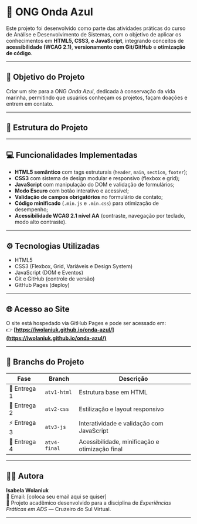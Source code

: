 # 🌊 ONG Onda Azul

Este projeto foi desenvolvido como parte das atividades práticas do curso de Análise e Desenvolvimento de Sistemas, com o objetivo de aplicar os conhecimentos em **HTML5, CSS3, e JavaScript**, integrando conceitos de **acessibilidade (WCAG 2.1)**, **versionamento com Git/GitHub** e **otimização de código**.

---

## 🎯 **Objetivo do Projeto**
Criar um site para a ONG *Onda Azul*, dedicada à conservação da vida marinha, permitindo que usuários conheçam os projetos, façam doações e entrem em contato.

---

## 🧩 **Estrutura do Projeto**

---

## 💻 **Funcionalidades Implementadas**
- **HTML5 semântico** com tags estruturais (`header`, `main`, `section`, `footer`);
- **CSS3** com sistema de design modular e responsivo (flexbox e grid);
- **JavaScript** com manipulação do DOM e validação de formulários;
- **Modo Escuro** com botão interativo e acessível;
- **Validação de campos obrigatórios** no formulário de contato;
- **Código minificado** (`.min.js` e `.min.css`) para otimização de desempenho;
- **Acessibilidade WCAG 2.1 nível AA** (contraste, navegação por teclado, modo alto contraste).

---

## ⚙️ **Tecnologias Utilizadas**
- HTML5  
- CSS3 (Flexbox, Grid, Variáveis e Design System)  
- JavaScript (DOM e Eventos)  
- Git e GitHub (controle de versão)  
- GitHub Pages (deploy)  

---

## 🌐 **Acesso ao Site**
O site está hospedado via GitHub Pages e pode ser acessado em:  
👉 **[https://iwolaniuk.github.io/onda-azul/](https://iwolaniuk.github.io/onda-azul/)**

---

## 📁 **Branchs do Projeto**
| Fase | Branch | Descrição |
|------|--------|-----------|
| 🧱 Entrega 1 | `atv1-html` | Estrutura base em HTML |
| 🎨 Entrega 2 | `atv2-css` | Estilização e layout responsivo |
| ⚡ Entrega 3 | `atv3-js` | Interatividade e validação com JavaScript |
| 🚀 Entrega 4 | `atv4-final` | Acessibilidade, minificação e otimização final |

---

## 👩‍💻 **Autora**
**Isabela Wolaniuk**  
📧 Email: [coloca seu email aqui se quiser]  
💬 Projeto acadêmico desenvolvido para a disciplina de *Experiências Práticas em ADS* — Cruzeiro do Sul Virtual.

---
